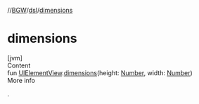 //[BGW](../../index.md)/[dsl](index.md)/[dimensions](dimensions.md)



# dimensions  
[jvm]  
Content  
fun [UIElementView](../tools.aqua.bgw.elements.uielements/-u-i-element-view/index.md).[dimensions](dimensions.md)(height: [Number](https://kotlinlang.org/api/latest/jvm/stdlib/kotlin/-number/index.html), width: [Number](https://kotlinlang.org/api/latest/jvm/stdlib/kotlin/-number/index.html))  
More info  


.

  



